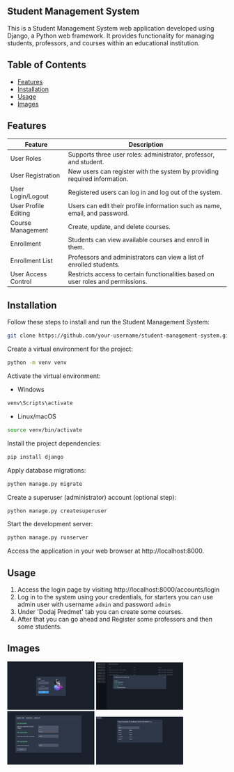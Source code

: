 ## Student Management System

This is a Student Management System web application developed using Django, a Python web framework. It provides functionality for managing students, professors, and courses within an educational institution.

## Table of Contents

- [Features](#features)
- [Installation](#installation)
- [Usage](#usage)
- [Images](#images)


## Features

| Feature            | Description                                                         |
|---------------------|---------------------------------------------------------------------|
| User Roles    | Supports three user roles: administrator, professor, and student.                |
| User Registration               | New users can register with the system by providing required information.                  |
| User Login/Logout      | Registered users can log in and log out of the system.                         |
| User Profile Editing         | Users can edit their profile information such as name, email, and password.                                 |
| Course Management | Create, update, and delete courses.                       |
| Enrollment | Students can view available courses and enroll in them.               |
| Enrollment List  | 	Professors and administrators can view a list of enrolled students. |
| User Access Control | Restricts access to certain functionalities based on user roles and permissions.         |

## Installation

Follow these steps to install and run the Student Management System:

```bash
git clone https://github.com/your-username/student-management-system.git
```

Create a virtual environment for the project:

```bash
python -m venv venv
```
Activate the virtual environment:

- Windows 
```powershell
venv\Scripts\activate
```
- Linux/macOS
```bash
source venv/bin/activate
```
Install the project dependencies:
```bash
pip install django
```
Apply database migrations:
```bash
python manage.py migrate
```
Create a superuser (administrator) account (optional step): 
```bash
python manage.py createsuperuser
```
Start the development server:
```bash
python manage.py runserver
```
Access the application in your web browser at http://localhost:8000.

## Usage

1. Access the login page by visiting http://localhost:8000/accounts/login
2. Log in to the system using your credentials, for starters you can use admin user with username `admin` and password `admin`
3. Under 'Dodaj Predmet' tab you can create some courses.
4. After that you can go ahead and Register some professors and then some students.

## Images

<img src="/img/login.png" alt="Login" width="200"/> <img src="/img/predmeti.png" alt="Predmeti" width="200"/> <img src="/img/upis.png" alt="Upis" width="200"/> <img src="/img/studenti-na-predmetu.png" alt="Studenti na predmetu" width="200"/>




